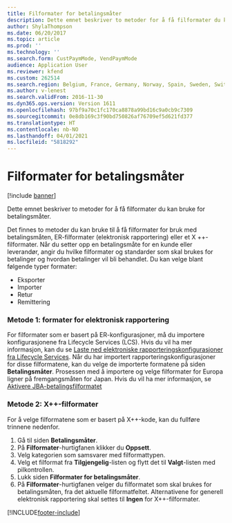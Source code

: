 ```yaml
---
title: Filformater for betalingsmåter
description: Dette emnet beskriver to metoder for å få filformater du kan bruke for betalingsmåter.
author: ShylaThompson
ms.date: 06/20/2017
ms.topic: article
ms.prod: ''
ms.technology: ''
ms.search.form: CustPaymMode, VendPaymMode
audience: Application User
ms.reviewer: kfend
ms.custom: 262514
ms.search.region: Belgium, France, Germany, Norway, Spain, Sweden, Switzerland
ms.author: v-lenest
ms.search.validFrom: 2016-11-30
ms.dyn365.ops.version: Version 1611
ms.openlocfilehash: 97bf9a70c1fc170ca8878a99bd16c9a0cb9c7309
ms.sourcegitcommit: 0e8db169c3f90bd750826af76709ef5d621fd377
ms.translationtype: HT
ms.contentlocale: nb-NO
ms.lasthandoff: 04/01/2021
ms.locfileid: "5818292"
---
```

# <a name="file-formats-for-methods-of-payment"></a>Filformater for betalingsmåter

[!include [banner](../includes/banner.md)]

Dette emnet beskriver to metoder for å få filformater du kan bruke for betalingsmåter.

Det finnes to metoder du kan bruke til å få filformater for bruk med betalingsmåten, ER-filformater (elektronisk rapportering) eller et X ++-filformater. Når du setter opp en betalingsmåte for en kunde eller leverandør, angir du hvilke filformater og standarder som skal brukes for betalinger og hvordan betalinger vil bli behandlet. Du kan velge blant følgende typer formater:

-   Eksporter
-   Importer
-   Retur
-   Remittering

### <a name="method-1-electronic-reporting-file-formats"></a>Metode 1: formater for elektronisk rapportering

For filformater som er basert på ER-konfigurasjoner, må du importere konfigurasjonene fra Lifecycle Services (LCS). Hvis du vil ha mer informasjon, kan du se [Laste ned elektroniske rapporteringskonfigurasjoner fra Lifecycle Services](../../dev-itpro/analytics/download-electronic-reporting-configuration-lcs.md). Når du har importert rapporteringskonfigurasjoner for disse filformatene, kan du velge de importerte formatene på siden **Betalingsmåter**. Prosessen med å importere og velge filformater for Europa ligner på fremgangsmåten for Japan. Hvis du vil ha mer informasjon, se [Aktivere JBA-betalingsfilformatet](tasks/jba-payment-file-format.md)

### <a name="method-2-x-file-formats"></a>Metode 2: X++-filformater

For å velge filformatene som er basert på X++-kode, kan du fullføre trinnene nedenfor.

1.  Gå til siden **Betalingsmåter**.
2.  På **Filformater**-hurtigfanen klikker du **Oppsett**.
3.  Velg kategorien som samsvarer med filformattypen.
4.  Velg et filformat fra **Tilgjengelig**-listen og flytt det til **Valgt**-listen med pilkontrollen.
5.  Lukk siden **Filformater for betalingsmåter**.
6.  På **Filformater**-hurtigfanen velger du filformatet som skal brukes for betalingsmåten, fra det aktuelle filformatfeltet. Alternativene for generell elektronisk rapportering skal settes til **Ingen** for X++-filformater.






[!INCLUDE[footer-include](../../includes/footer-banner.md)]